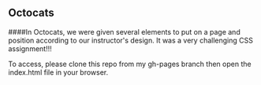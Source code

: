 ## Octocats

####In Octocats, we were given several elements to put on a page and position according to our instructor's design.  It was a very challenging CSS assignment!!!

To access, please clone this repo from my gh-pages branch then open the index.html file in your browser.